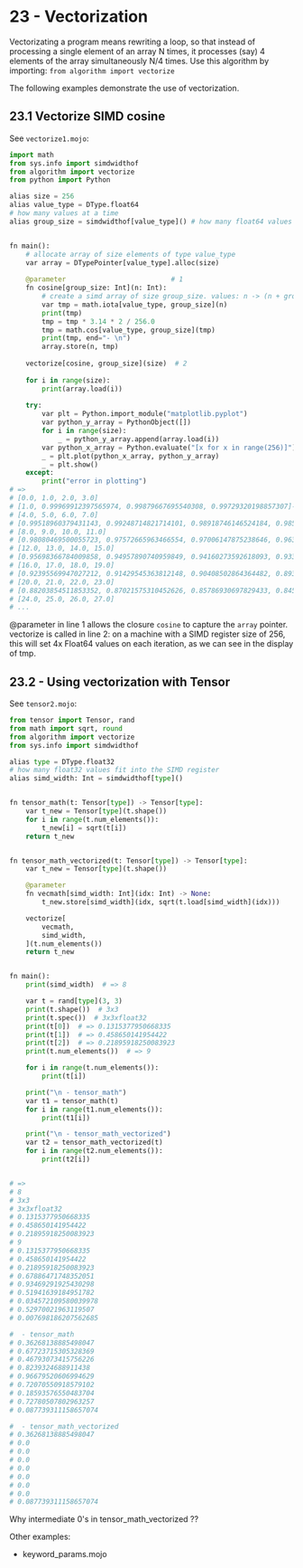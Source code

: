 # 23 - Vectorization
Vectorizating a program means rewriting a loop, so that instead of processing a single element of an array N times, it processes (say) 4 elements of the array simultaneously N/4 times.
Use this algorithm by importing: `from algorithm import vectorize`


The following examples demonstrate the use of vectorization.

## 23.1 Vectorize SIMD cosine

See `vectorize1.mojo`:
```py
import math
from sys.info import simdwidthof
from algorithm import vectorize
from python import Python

alias size = 256
alias value_type = DType.float64
# how many values at a time
alias group_size = simdwidthof[value_type]() # how many float64 values fit into the SIMD register


fn main():
    # allocate array of size elements of type value_type
    var array = DTypePointer[value_type].alloc(size)
    
    @parameter                          # 1
    fn cosine[group_size: Int](n: Int):
        # create a simd array of size group_size. values: n -> (n + group_size-1)
        var tmp = math.iota[value_type, group_size](n)
        print(tmp)
        tmp = tmp * 3.14 * 2 / 256.0
        tmp = math.cos[value_type, group_size](tmp)
        print(tmp, end="- \n")
        array.store(n, tmp)
    
    vectorize[cosine, group_size](size)  # 2
    
    for i in range(size):
        print(array.load(i))
    
    try:
        var plt = Python.import_module("matplotlib.pyplot")
        var python_y_array = PythonObject([])
        for i in range(size):
            _ = python_y_array.append(array.load(i))
        var python_x_array = Python.evaluate("[x for x in range(256)]")
        _ = plt.plot(python_x_array, python_y_array)
        _ = plt.show()
    except:
        print("error in plotting")
# =>
# [0.0, 1.0, 2.0, 3.0]
# [1.0, 0.99969912397565974, 0.99879667695540308, 0.99729320198857307]- 
# [4.0, 5.0, 6.0, 7.0]
# [0.99518960379431143, 0.99248714821714101, 0.98918746146524184, 0.98529252913187693]- 
# [8.0, 9.0, 10.0, 11.0]
# [0.98080469500055723, 0.97572665963466554, 0.97006147875238646, 0.96381256138792215]- 
# [12.0, 13.0, 14.0, 15.0]
# [0.95698366784009858, 0.94957890740959849, 0.94160273592618093, 0.93305995306737655]- 
# [16.0, 17.0, 18.0, 19.0]
# [0.92395569947027212, 0.91429545363812148, 0.90408502864364482, 0.89333056863100047]- 
# [20.0, 21.0, 22.0, 23.0]
# [0.88203854511853352, 0.87021575310452626, 0.85786930697829433, 0.84500663623908812]- 
# [24.0, 25.0, 26.0, 27.0]
# ...
```

@parameter in line 1 allows the closure `cosine` to capture the `array` pointer.
vectorize is called in line 2: on a machine with a SIMD register size of 256, this will set 4x Float64 values on each iteration, as we can see in the display of tmp.

## 23.2 - Using vectorization with Tensor
See `tensor2.mojo`:
```py
from tensor import Tensor, rand
from math import sqrt, round
from algorithm import vectorize
from sys.info import simdwidthof

alias type = DType.float32
# how many float32 values fit into the SIMD register
alias simd_width: Int = simdwidthof[type]()


fn tensor_math(t: Tensor[type]) -> Tensor[type]:
    var t_new = Tensor[type](t.shape())
    for i in range(t.num_elements()):
        t_new[i] = sqrt(t[i])
    return t_new


fn tensor_math_vectorized(t: Tensor[type]) -> Tensor[type]:
    var t_new = Tensor[type](t.shape())

    @parameter
    fn vecmath[simd_width: Int](idx: Int) -> None:
        t_new.store[simd_width](idx, sqrt(t.load[simd_width](idx)))

    vectorize[
        vecmath,
        simd_width,
    ](t.num_elements())
    return t_new


fn main():
    print(simd_width)  # => 8

    var t = rand[type](3, 3)
    print(t.shape())  # 3x3
    print(t.spec())  # 3x3xfloat32
    print(t[0])  # => 0.1315377950668335
    print(t[1])  # => 0.458650141954422
    print(t[2])  # => 0.21895918250083923
    print(t.num_elements())  # => 9

    for i in range(t.num_elements()):
        print(t[i])

    print("\n - tensor_math")
    var t1 = tensor_math(t)
    for i in range(t1.num_elements()):
        print(t1[i])

    print("\n - tensor_math_vectorized")
    var t2 = tensor_math_vectorized(t)
    for i in range(t2.num_elements()):
        print(t2[i])


# =>
# 8
# 3x3
# 3x3xfloat32
# 0.1315377950668335
# 0.458650141954422
# 0.21895918250083923
# 9
# 0.1315377950668335
# 0.458650141954422
# 0.21895918250083923
# 0.67886471748352051
# 0.93469291925430298
# 0.51941639184951782
# 0.034572109580039978
# 0.52970021963119507
# 0.007698186207562685

#  - tensor_math
# 0.36268138885498047
# 0.67723715305328369
# 0.46793073415756226
# 0.8239324688911438
# 0.96679520606994629
# 0.72070550918579102
# 0.18593576550483704
# 0.72780507802963257
# 0.087739311158657074

#  - tensor_math_vectorized
# 0.36268138885498047
# 0.0
# 0.0
# 0.0
# 0.0
# 0.0
# 0.0
# 0.0
# 0.087739311158657074
```

Why intermediate 0's in tensor_math_vectorized ??

Other examples:
* keyword_params.mojo 


